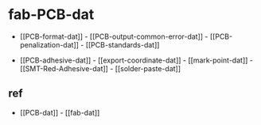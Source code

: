 
# fab-PCB-dat

- [[PCB-format-dat]] - [[PCB-output-common-error-dat]] - [[PCB-penalization-dat]] - [[PCB-standards-dat]]

- [[PCB-adhesive-dat]] - [[export-coordinate-dat]] - [[mark-point-dat]] - [[SMT-Red-Adhesive-dat]] - [[solder-paste-dat]]



## ref 

- [[PCB-dat]] - [[fab-dat]]